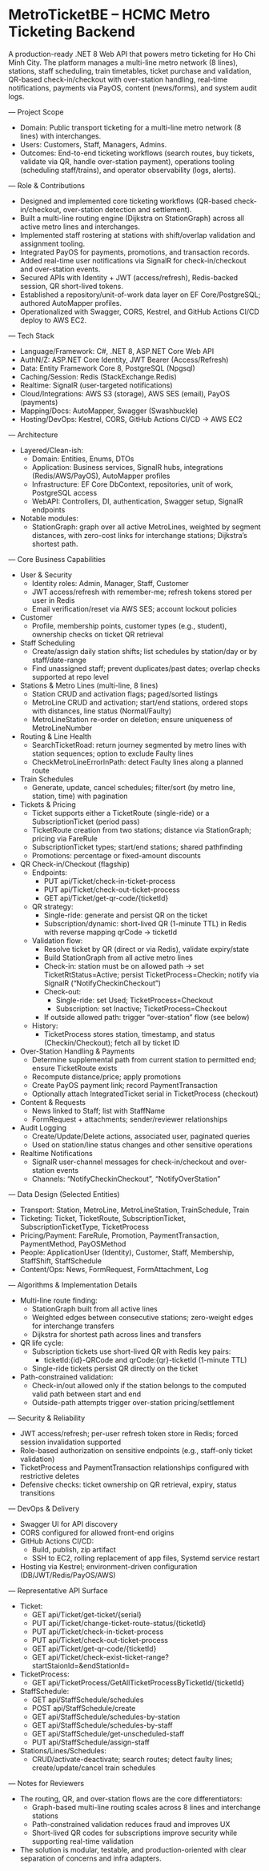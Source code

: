 # MetroTicketBE – HCMC Metro Ticketing Backend

A production-ready .NET 8 Web API that powers metro ticketing for Ho Chi Minh City. The platform manages a multi-line metro network (8 lines), stations, staff scheduling, train timetables, ticket purchase and validation, QR-based check-in/checkout with over-station handling, real-time notifications, payments via PayOS, content (news/forms), and system audit logs.

— Project Scope
- Domain: Public transport ticketing for a multi-line metro network (8 lines) with interchanges.
- Users: Customers, Staff, Managers, Admins.
- Outcomes: End-to-end ticketing workflows (search routes, buy tickets, validate via QR, handle over-station payment), operations tooling (scheduling staff/trains), and operator observability (logs, alerts).

— Role & Contributions
- Designed and implemented core ticketing workflows (QR-based check-in/checkout, over-station detection and settlement).
- Built a multi-line routing engine (Dijkstra on StationGraph) across all active metro lines and interchanges.
- Implemented staff rostering at stations with shift/overlap validation and assignment tooling.
- Integrated PayOS for payments, promotions, and transaction records.
- Added real-time user notifications via SignalR for check-in/checkout and over-station events.
- Secured APIs with Identity + JWT (access/refresh), Redis-backed session, QR short-lived tokens.
- Established a repository/unit-of-work data layer on EF Core/PostgreSQL; authored AutoMapper profiles.
- Operationalized with Swagger, CORS, Kestrel, and GitHub Actions CI/CD deploy to AWS EC2.

— Tech Stack
- Language/Framework: C#, .NET 8, ASP.NET Core Web API
- AuthN/Z: ASP.NET Core Identity, JWT Bearer (Access/Refresh)
- Data: Entity Framework Core 8, PostgreSQL (Npgsql)
- Caching/Session: Redis (StackExchange.Redis)
- Realtime: SignalR (user-targeted notifications)
- Cloud/Integrations: AWS S3 (storage), AWS SES (email), PayOS (payments)
- Mapping/Docs: AutoMapper, Swagger (Swashbuckle)
- Hosting/DevOps: Kestrel, CORS, GitHub Actions CI/CD → AWS EC2

— Architecture
- Layered/Clean-ish:
  - Domain: Entities, Enums, DTOs
  - Application: Business services, SignalR hubs, integrations (Redis/AWS/PayOS), AutoMapper profiles
  - Infrastructure: EF Core DbContext, repositories, unit of work, PostgreSQL access
  - WebAPI: Controllers, DI, authentication, Swagger setup, SignalR endpoints
- Notable modules:
  - StationGraph: graph over all active MetroLines, weighted by segment distances, with zero-cost links for interchange stations; Dijkstra’s shortest path.

— Core Business Capabilities
- User & Security
  - Identity roles: Admin, Manager, Staff, Customer
  - JWT access/refresh with remember-me; refresh tokens stored per user in Redis
  - Email verification/reset via AWS SES; account lockout policies
- Customer
  - Profile, membership points, customer types (e.g., student), ownership checks on ticket QR retrieval
- Staff Scheduling
  - Create/assign daily station shifts; list schedules by station/day or by staff/date-range
  - Find unassigned staff; prevent duplicates/past dates; overlap checks supported at repo level
- Stations & Metro Lines (multi-line, 8 lines)
  - Station CRUD and activation flags; paged/sorted listings
  - MetroLine CRUD and activation; start/end stations, ordered stops with distances, line status (Normal/Faulty)
  - MetroLineStation re-order on deletion; ensure uniqueness of MetroLineNumber
- Routing & Line Health
  - SearchTicketRoad: return journey segmented by metro lines with station sequences; option to exclude Faulty lines
  - CheckMetroLineErrorInPath: detect Faulty lines along a planned route
- Train Schedules
  - Generate, update, cancel schedules; filter/sort (by metro line, station, time) with pagination
- Tickets & Pricing
  - Ticket supports either a TicketRoute (single-ride) or a SubscriptionTicket (period pass)
  - TicketRoute creation from two stations; distance via StationGraph; pricing via FareRule
  - SubscriptionTicket types; start/end stations; shared pathfinding
  - Promotions: percentage or fixed-amount discounts
- QR Check-in/Checkout (flagship)
  - Endpoints:
    - PUT api/Ticket/check-in-ticket-process
    - PUT api/Ticket/check-out-ticket-process
    - GET api/Ticket/get-qr-code/{ticketId}
  - QR strategy:
    - Single-ride: generate and persist QR on the ticket
    - Subscription/dynamic: short-lived QR (1-minute TTL) in Redis with reverse mapping qrCode → ticketId
  - Validation flow:
    - Resolve ticket by QR (direct or via Redis), validate expiry/state
    - Build StationGraph from all active metro lines
    - Check-in: station must be on allowed path → set TicketRtStatus=Active; persist TicketProcess=Checkin; notify via SignalR (“NotifyCheckinCheckout”)
    - Check-out:
      - Single-ride: set Used; TicketProcess=Checkout
      - Subscription: set Inactive; TicketProcess=Checkout
    - If outside allowed path: trigger “over-station” flow (see below)
  - History:
    - TicketProcess stores station, timestamp, and status (Checkin/Checkout); fetch all by ticket ID
- Over-Station Handling & Payments
  - Determine supplemental path from current station to permitted end; ensure TicketRoute exists
  - Recompute distance/price; apply promotions
  - Create PayOS payment link; record PaymentTransaction
  - Optionally attach IntegratedTicket serial in TicketProcess (checkout)
- Content & Requests
  - News linked to Staff; list with StaffName
  - FormRequest + attachments; sender/reviewer relationships
- Audit Logging
  - Create/Update/Delete actions, associated user, paginated queries
  - Used on station/line status changes and other sensitive operations
- Realtime Notifications
  - SignalR user-channel messages for check-in/checkout and over-station events
  - Channels: “NotifyCheckinCheckout”, “NotifyOverStation”

— Data Design (Selected Entities)
- Transport: Station, MetroLine, MetroLineStation, TrainSchedule, Train
- Ticketing: Ticket, TicketRoute, SubscriptionTicket, SubscriptionTicketType, TicketProcess
- Pricing/Payment: FareRule, Promotion, PaymentTransaction, PaymentMethod, PayOSMethod
- People: ApplicationUser (Identity), Customer, Staff, Membership, StaffShift, StaffSchedule
- Content/Ops: News, FormRequest, FormAttachment, Log

— Algorithms & Implementation Details
- Multi-line route finding:
  - StationGraph built from all active lines
  - Weighted edges between consecutive stations; zero-weight edges for interchange transfers
  - Dijkstra for shortest path across lines and transfers
- QR life cycle:
  - Subscription tickets use short-lived QR with Redis key pairs:
    - ticketId:{id}-QRCode and qrCode:{qr}-ticketId (1-minute TTL)
  - Single-ride tickets persist QR directly on the ticket
- Path-constrained validation:
  - Check-in/out allowed only if the station belongs to the computed valid path between start and end
  - Outside-path attempts trigger over-station pricing/settlement

— Security & Reliability
- JWT access/refresh; per-user refresh token store in Redis; forced session invalidation supported
- Role-based authorization on sensitive endpoints (e.g., staff-only ticket validation)
- TicketProcess and PaymentTransaction relationships configured with restrictive deletes
- Defensive checks: ticket ownership on QR retrieval, expiry, status transitions

— DevOps & Delivery
- Swagger UI for API discovery
- CORS configured for allowed front-end origins
- GitHub Actions CI/CD:
  - Build, publish, zip artifact
  - SSH to EC2, rolling replacement of app files, Systemd service restart
- Hosting via Kestrel; environment-driven configuration (DB/JWT/Redis/PayOS/AWS)

— Representative API Surface
- Ticket:
  - GET api/Ticket/get-ticket/{serial}
  - PUT api/Ticket/change-ticket-route-status/{ticketId}
  - PUT api/Ticket/check-in-ticket-process
  - PUT api/Ticket/check-out-ticket-process
  - GET api/Ticket/get-qr-code/{ticketId}
  - GET api/Ticket/check-exist-ticket-range?startStaionId=&endStationId=
- TicketProcess:
  - GET api/TicketProcess/GetAllTicketProcessByTicketId/{ticketId}
- StaffSchedule:
  - GET api/StaffSchedule/schedules
  - POST api/StaffSchedule/create
  - GET api/StaffSchedule/schedules-by-station
  - GET api/StaffSchedule/schedules-by-staff
  - GET api/StaffSchedule/get-unscheduled-staff
  - PUT api/StaffSchedule/assign-staff
- Stations/Lines/Schedules:
  - CRUD/activate-deactivate; search routes; detect faulty lines; create/update/cancel train schedules

— Notes for Reviewers
- The routing, QR, and over-station flows are the core differentiators:
  - Graph-based multi-line routing scales across 8 lines and interchange stations
  - Path-constrained validation reduces fraud and improves UX
  - Short-lived QR codes for subscriptions improve security while supporting real-time validation
- The solution is modular, testable, and production-oriented with clear separation of concerns and infra adapters.

